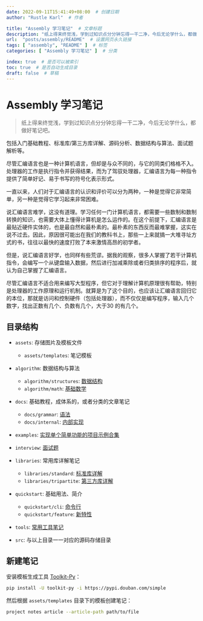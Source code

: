 ```yaml
---
date: 2022-09-11T15:41:49+08:00  # 创建日期
author: "Rustle Karl"  # 作者

title: "Assembly 学习笔记"  # 文章标题
description: "纸上得来终觉浅，学到过知识点分分钟忘得一干二净，今后无论学什么，都做好笔记吧。"
url:  "posts/assembly/README"  # 设置网页永久链接
tags: [ "assembly", "README" ]  # 标签
categories: [ "Assembly 学习笔记" ]  # 分类

index: true  # 是否可以被索引
toc: true  # 是否自动生成目录
draft: false  # 草稿
---
```


# Assembly 学习笔记

> 纸上得来终觉浅，学到过知识点分分钟忘得一干二净，今后无论学什么，都做好笔记吧。

包括入门基础教程、标准库/第三方库详解、源码分析、数据结构与算法、面试题解析等。

尽管汇编语言也是一种计算机语言，但却是与众不同的，与它的同类们格格不入。处理器的工作是执行指令并获得结果，而为了驾驭处理器，汇编语言为每一种指令提供了简单好记、易于书写的符号化表示形式。

一直以来，人们对于汇编语言的认识和评价可以分为两种，一种是觉得它非常简单，另一种是觉得它学习起来非常困难。

说汇编语言难学，这没有道理。学习任何一门计算机语言，都需要一些数制和数制转换的知识，也需要大体上懂得计算机是怎么运作的。在这个前提下，汇编语言是最贴近硬件实体的，也是最自然和最朴素的。最朴素的东西反而最难掌握，这实在说不过去。因此，原因很可能出在我们的教科书上，那些一上来就搞一大堆寻址方式的书，往往以最快的速度打败了本来激情高昂的初学者。

但是，说汇编语言好学，也同样有些荒谬。据我的观察，很多人掌握了若干计算机指令，会编写一个从键盘输入数据，然后进行加减乘除或者归类排序的程序后，就认为自己掌握了汇编语言。

尽管汇编语言不适合用来编写大型程序，但它对于理解计算机原理很有帮助，特别是处理器的工作原理和运行机制。就算是为了这个目的，也应该让汇编语言回归它的本位，那就是访问和控制硬件（包括处理器），而不仅仅是编写程序，输入几个数字，找出正数有几个、负数有几个，大于30 的有几个。

## 目录结构

- `assets`: 存储图片及模板文件
  - `assets/templates`: 笔记模板

- `algorithm`: 数据结构与算法
  - `algorithm/structures`: [数据结构](algorithm/structures/README.md)
  - `algorithm/math`: [基础数学](algorithm/math/README.md)

- `docs`: 基础教程，成体系的，或者分类的文章笔记
  - `docs/grammar`: [语法](docs/grammar/README.md)
  - `docs/internal`: [内部实现](docs/internal/README.md)

- `examples`: [实现单个简单功能的项目示例合集](examples/README.md)

- `interview`: [面试题](interview/README.md)

- `libraries`: 常用库详解笔记
  - `libraries/standard`: [标准库详解](libraries/standard/README.md)
  - `libraries/tripartite`: [第三方库详解](libraries/tripartite/README.md)

- `quickstart`: 基础用法、简介
  - `quickstart/cli`: [命令行](quickstart/cli/README.md)
  - `quickstart/feature`: [新特性](quickstart/feature/README.md)

- `tools`: [常用工具笔记](tools/README.md)

- `src`: 与以上目录一一对应的源码存储目录

## 新建笔记

安装模板生成工具 [Toolkit-Py](https://github.com/fujiawei-dev/toolkit-py)：

```bash
pip install -U toolkit-py -i https://pypi.douban.com/simple
```

然后根据 `assets/templates` 目录下的模板创建笔记：

```bash
project notes article --article-path path/to/file
```
